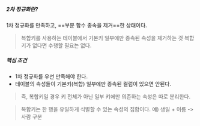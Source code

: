 ##### 2차 정규화란?
1차 정규화를 만족하고, ==부분 함수 종속을 제거==한 상태이다.

>복합키를 사용하는 테이블에서 기본키 일부에만 종속된 속성을 제거하는 것
>복합키가 없다면 수행할 필요는 없다.

##### 핵심 조건
- 1차 정규화를 우선 만족해야 한다.
- 테이블의 속성들이 기본키(복합) 일부에만 종속된 컬럼이 있으면 안된다.

> 즉, 복합키일 경우 키 전체가 아닌 일부 키에만 의존하는 속성은 따로 분리한다.

>복합키는 한 행을 유일하게 식별할 수 있는 속성의 집합이다. 예) 생일 + 이름 -> 사람 구분


